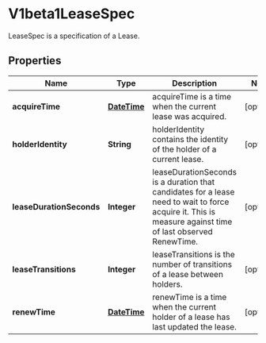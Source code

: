 

# V1beta1LeaseSpec

LeaseSpec is a specification of a Lease.
## Properties

Name | Type | Description | Notes
------------ | ------------- | ------------- | -------------
**acquireTime** | [**DateTime**](DateTime.md) | acquireTime is a time when the current lease was acquired. |  [optional]
**holderIdentity** | **String** | holderIdentity contains the identity of the holder of a current lease. |  [optional]
**leaseDurationSeconds** | **Integer** | leaseDurationSeconds is a duration that candidates for a lease need to wait to force acquire it. This is measure against time of last observed RenewTime. |  [optional]
**leaseTransitions** | **Integer** | leaseTransitions is the number of transitions of a lease between holders. |  [optional]
**renewTime** | [**DateTime**](DateTime.md) | renewTime is a time when the current holder of a lease has last updated the lease. |  [optional]



